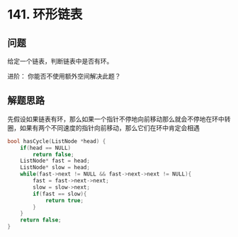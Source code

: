 # 141. 环形链表

## 问题
给定一个链表，判断链表中是否有环。

进阶：
你能否不使用额外空间解决此题？

## 解题思路
先假设如果链表有环，那么如果一个指针不停地向前移动那么就会不停地在环中转圈，如果有两个不同速度的指针向前移动，那么它们在环中肯定会相遇

```cpp
bool hasCycle(ListNode *head) {
    if(head == NULL)
        return false;
    ListNode* fast = head;
    ListNode* slow = head;
    while(fast->next != NULL && fast->next->next != NULL){
        fast = fast->next->next;
        slow = slow->next;
        if(fast == slow){
            return true;
        }
    }
    return false;
}
```